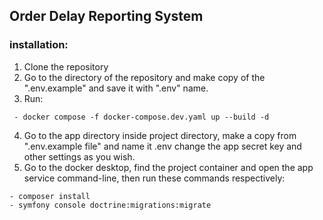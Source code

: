 ## Order Delay Reporting System
### installation:
1. Clone the repository
2. Go to the directory of the repository and make copy of the ".env.example" and save it with ".env" name.   
3. Run:
```
 - docker compose -f docker-compose.dev.yaml up --build -d
```
4. Go to the app directory inside project directory, make a copy from ".env.example file" and name it .env change the app secret key and other settings as you wish.
5. Go to the docker desktop, find the project container and open the app service command-line, then run these commands respectively: 
```
- composer install
- symfony console doctrine:migrations:migrate
```